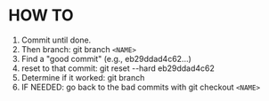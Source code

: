 HOW TO
======
1. Commit until done.
2. Then branch: git branch `<NAME>`
3. Find a "good commit" (e.g., eb29ddad4c62...)
4. reset to that commit: git reset --hard eb29ddad4c62
5. Determine if it worked: git branch
6. IF NEEDED: go back to the bad commits with git checkout `<NAME>`

